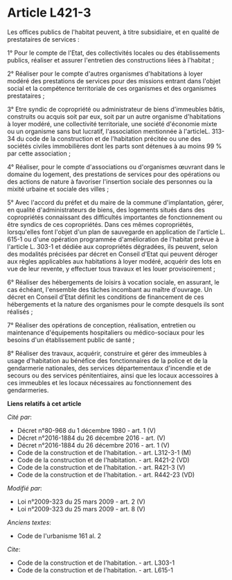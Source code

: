 # Article L421-3

Les offices publics de l'habitat peuvent, à titre subsidiaire, et en qualité de prestataires de services :

1° Pour le compte de l'Etat, des collectivités locales ou des établissements publics, réaliser et assurer l'entretien des
constructions liées à l'habitat ;

2° Réaliser pour le compte d'autres organismes d'habitations à loyer modéré des prestations de services pour des missions
entrant dans l'objet social et la compétence territoriale de ces organismes et des organismes prestataires ;

3° Etre syndic de copropriété ou administrateur de biens d'immeubles bâtis, construits ou acquis soit par eux, soit par un
autre organisme d'habitations à loyer modéré, une collectivité territoriale, une société d'économie mixte ou un organisme
sans but lucratif, l'association mentionnée à l'articleL. 313-34 du code de la construction et de l'habitation précitée ou
une des sociétés civiles immobilières dont les parts sont détenues à au moins 99 % par cette association ;

4° Réaliser, pour le compte d'associations ou d'organismes œuvrant dans le domaine du logement, des prestations de services
pour des opérations ou des actions de nature à favoriser l'insertion sociale des personnes ou la mixité urbaine et sociale
des villes ;

5° Avec l'accord du préfet et du maire de la commune d'implantation, gérer, en qualité d'administrateurs de biens, des
logements situés dans des copropriétés connaissant des difficultés importantes de fonctionnement ou être syndics de ces
copropriétés. Dans ces mêmes copropriétés, lorsqu'elles font l'objet d'un plan de sauvegarde en application de l'article L.
615-1 ou d'une opération programmée d'amélioration de l'habitat prévue à l'article L. 303-1 et dédiée aux copropriétés
dégradées, ils peuvent, selon des modalités précisées par décret en Conseil d'Etat qui peuvent déroger aux règles applicables
aux habitations à loyer modéré, acquérir des lots en vue de leur revente, y effectuer tous travaux et les louer
provisoirement ;

6° Réaliser des hébergements de loisirs à vocation sociale, en assurant, le cas échéant, l'ensemble des tâches incombant au
maître d'ouvrage. Un décret en Conseil d'Etat définit les conditions de financement de ces hébergements et la nature des
organismes pour le compte desquels ils sont réalisés ;

7° Réaliser des opérations de conception, réalisation, entretien ou maintenance d'équipements hospitaliers ou médico-sociaux
pour les besoins d'un établissement public de santé ;

8° Réaliser des travaux, acquérir, construire et gérer des immeubles à usage d'habitation au bénéfice des fonctionnaires de
la police et de la gendarmerie nationales, des services départementaux d'incendie et de secours ou des services
pénitentiaires, ainsi que les locaux accessoires à ces immeubles et les locaux nécessaires au fonctionnement des
gendarmeries.

**Liens relatifs à cet article**

_Cité par_:

  - Décret n°80-968 du 1 décembre 1980 - art. 1 (V)
  - Décret n°2016-1884 du 26 décembre 2016 - art. (V)
  - Décret n°2016-1884 du 26 décembre 2016 - art. 1 (V)
  - Code de la construction et de l'habitation. - art. L312-3-1 (M)
  - Code de la construction et de l'habitation. - art. R421-2 (VD)
  - Code de la construction et de l'habitation. - art. R421-3 (V)
  - Code de la construction et de l'habitation. - art. R442-23 (VD)

_Modifié par_:

  - Loi n°2009-323 du 25 mars 2009 - art. 2 (V)
  - Loi n°2009-323 du 25 mars 2009 - art. 8 (V)

_Anciens textes_:

  - Code de l'urbanisme 161 al. 2

_Cite_:

  - Code de la construction et de l'habitation. - art. L303-1
  - Code de la construction et de l'habitation. - art. L615-1
